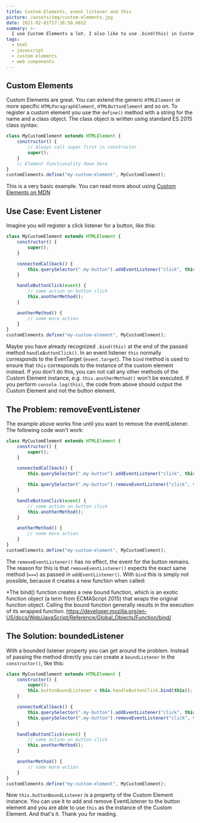 ```yaml
---
title: Custom Elements, event listener and this
picture: /assets/img/custom-elements.jpg
date: 2021-02-01T17:36:50.665Z
summary: >-
  I use Custom Elements a lot. I also like to use .bind(this) in Custom Element event listeners for several reasons. Why this can be a problem if the event listener needs to be removed and how a workaround could look like, i will explain in this post.
tags:
  - html
  - javascript
  - custom elements
  - web components
---
```


## Custom Elements 

Custom Elements are great. You can extend the generic `HTMLElement` or more specific `HTMLParagraphElement`, `HTMLButtonElement` and so on. To register a custom element you use the `define()` method with a string for the name and a class object. The class object is written using standard ES 2015 class syntax: 
```javascript
class MyCustomElement extends HTMLElement {
    constructor() {
        // Always call super first in constructor
        super();
    }
    // Element functionality down here
}
customElements.define("my-custom-element", MyCustomElement);
```
This is a very basic example. You can read more about using [Custom Elements on MDN](https://developer.mozilla.org/en-US/docs/Web/Web_Components/Using_custom_elements)

## Use Case: Event Listener 
Imagine you will register a click listener for a button, like this: 
```javascript
class MyCustomElement extends HTMLElement {
    constructor() {
        super();
    }

    connectedCallback() {
        this.querySelector(".my-button").addEventListener("click", this.handleButtonClick.bind(this));
    }

    handleButtonClick(event) {
        // some action on button click
        this.anotherMethod();
    }

    anotherMethod() {
        // some more action
    }
}
customElements.define("my-custom-element", MyCustomElement);
```
Maybe you have already recognized `.bind(this)` at the end of the passed method `handleButtonClick()`. In an event listener `this` normally corresponds to the EvenTarget (`event.target`). The `bind` method is used to ensure that `this` corresponds to the instance of the custom element instead. If you don't do this, you can not call any other methods of the Custom Element instance, e.g. `this.anotherMethod()` won't be executed. If you perform `console.log(this)`, the code from above should output the Custom Element and not the button element. 

## The Problem: removeEventListener 
The example above works fine until you want to remove the eventListener. The following code won't work: 
```javascript
class MyCustomElement extends HTMLElement {
    constructor() {
        super();
    }

    connectedCallback() {
        this.querySelector(".my-button").addEventListener("click", this.handleButtonClick.bind(this));

        this.querySelector(".my-button").removeEventListener("click", this.handleButtonClick.bind(this));
    }

    handleButtonClick(event) {
        // some action on button click
        this.anotherMethod();
    }

    anotherMethod() {
        // some more action
    }
}
customElements.define("my-custom-element", MyCustomElement);
```
The `removeEventListener()` has no effect, the event for the button remains. The reason for this is that `removeEventListener()` expects the exact same method (`===`) as passed in `addEventListener()`. With `bind` this is simply not possible, because it creates a new function when called: 

*The bind() function creates a new bound function, which is an exotic function object (a term from ECMAScript 2015) that wraps the original function object. Calling the bound function generally results in the execution of its wrapped function. <https://developer.mozilla.org/en-US/docs/Web/JavaScript/Reference/Global_Objects/Function/bind/>

## The Solution: boundedListener 
With a bounded listener property you can get around the problem. Instead of passing the method directly you can create a `boundListener` in the `constructor()`, like this: 
```javascript
class MyCustomElement extends HTMLElement {
    constructor() {
        super();
        this.buttonBoundListener = this.handleButtonClick.bind(this));
    }

    connectedCallback() {
        this.querySelector(".my-button").addEventListener("click", this.buttonBoundListener;
        this.querySelector(".my-button").removeEventListener("click", this.buttonBoundListener;
    }

    handleButtonClick(event) {
        // some action on button click
        this.anotherMethod();
    }

    anotherMethod() {
        // some more action
    }
}
customElements.define("my-custom-element", MyCustomElement);
```
Now `this.buttonBoundListener` is a property of the Custom Element instance. You can use it to add and remove EventListener to the button element and you are able to use `this` as the instance of the Custom Element. 
And that's it. Thank you for reading. 
